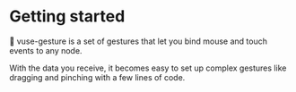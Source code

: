 # Getting started

‌🖖 vuse-gesture is a set of gestures that let you bind mouse and touch events to any node.

With the data you receive, it becomes easy to set up complex gestures like dragging and pinching with a few lines of code.
